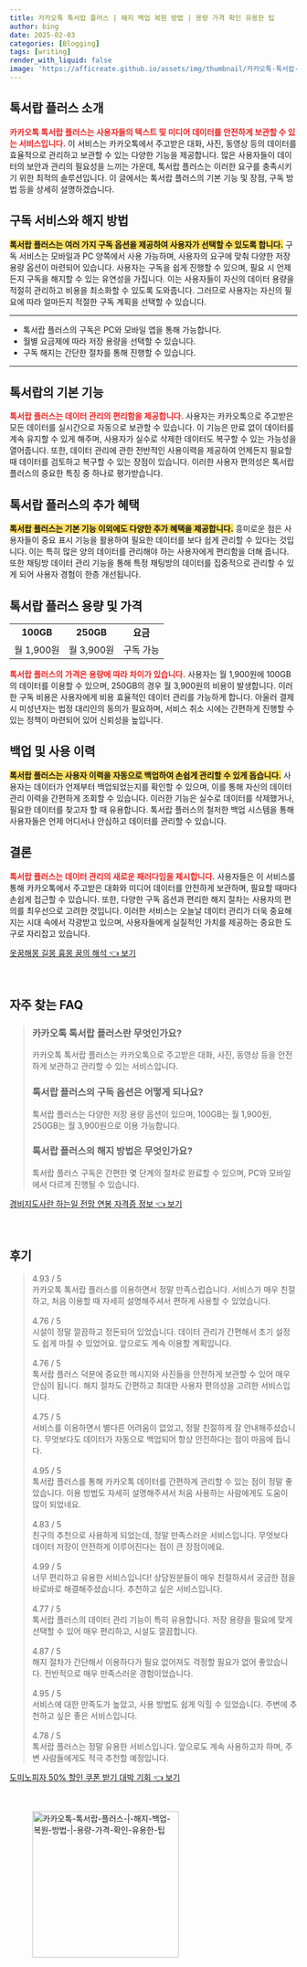 ```yaml
---
title: 카카오톡 톡서랍 플러스 | 해지 백업 복원 방법 | 용량 가격 확인 유용한 팁
author: bing
date: 2025-02-03
categories: [Blogging]
tags: [writing]
render_with_liquid: false
image: 'https://afficreate.github.io/assets/img/thumbnail/카카오톡-톡서랍-플러스-|-해지-백업-복원-방법-|-용량-가격-확인-유용한-팁.webp'
---
```



<h2 id='톡서랍 플러스 소개'>톡서랍 플러스 소개</h2>

<p><b><span style="color: #ee2323;">카카오톡 톡서랍 플러스는 사용자들의 텍스트 및 미디어 데이터를 안전하게 보관할 수 있는 서비스입니다.</span></b> 이 서비스는 카카오톡에서 주고받은 대화, 사진, 동영상 등의 데이터를 효율적으로 관리하고 보관할 수 있는 다양한 기능을 제공합니다. 많은 사용자들이 데이터의 보안과 관리의 필요성을 느끼는 가운데, 톡서랍 플러스는 이러한 요구를 충족시키기 위한 최적의 솔루션입니다. 이 글에서는 톡서랍 플러스의 기본 기능 및 장점, 구독 방법 등을 상세히 설명하겠습니다.</p>

<h2 id='구독 서비스와 해지 방법'>구독 서비스와 해지 방법</h2>

<p><b><span style="background-color: #ffe066;">톡서랍 플러스는 여러 가지 구독 옵션을 제공하여 사용자가 선택할 수 있도록 합니다.</span></b> 구독 서비스는 모바일과 PC 양쪽에서 사용 가능하며, 사용자의 요구에 맞춰 다양한 저장 용량 옵션이 마련되어 있습니다. 사용자는 구독을 쉽게 진행할 수 있으며, 필요 시 언제든지 구독을 해지할 수 있는 유연성을 가집니다. 이는 사용자들이 자신의 데이터 용량을 적절히 관리하고 비용을 최소화할 수 있도록 도와줍니다. 그러므로 사용자는 자신의 필요에 따라 얼마든지 적절한 구독 계획을 선택할 수 있습니다.</p>

<hr />

<ul>
    <li>톡서랍 플러스의 구독은 PC와 모바일 앱을 통해 가능합니다.</li>
    <li>월별 요금제에 따라 저장 용량을 선택할 수 있습니다.</li>
    <li>구독 해지는 간단한 절차를 통해 진행할 수 있습니다.</li>
</ul>

<hr />

<h2 id='톡서랍의 기본 기능'>톡서랍의 기본 기능</h2>

<p><b><span style="color: #ee2323;">톡서랍 플러스는 데이터 관리의 편리함을 제공합니다.</span></b> 사용자는 카카오톡으로 주고받은 모든 데이터를 실시간으로 자동으로 보관할 수 있습니다. 이 기능은 만료 없이 데이터를 계속 유지할 수 있게 해주며, 사용자가 실수로 삭제한 데이터도 복구할 수 있는 가능성을 열어줍니다. 또한, 데이터 관리에 관한 전반적인 사용이력을 제공하여 언제든지 필요할 때 데이터를 검토하고 복구할 수 있는 장점이 있습니다. 이러한 사용자 편의성은 톡서랍 플러스의 중요한 특징 중 하나로 평가받습니다.</p>

<h2 id='톡서랍 플러스의 추가 혜택'>톡서랍 플러스의 추가 혜택</h2>

<p><b><span style="background-color: #ffe066;">톡서랍 플러스는 기본 기능 이외에도 다양한 추가 혜택을 제공합니다.</span></b> 흥미로운 점은 사용자들이 중요 표시 기능을 활용하여 필요한 데이터를 보다 쉽게 관리할 수 있다는 것입니다. 이는 특히 많은 양의 데이터를 관리해야 하는 사용자에게 편리함을 더해 줍니다. 또한 채팅방 데이터 관리 기능을 통해 특정 채팅방의 데이터를 집중적으로 관리할 수 있게 되어 사용자 경험이 한층 개선됩니다.</p>

<h2 id='톡서랍 플러스 용량 및 가격'>톡서랍 플러스 용량 및 가격</h2>

<table>
    <tr>
        <td style="text-align: center; height: 17px;"><b>100GB</b></td>
        <td style="text-align: center; height: 17px;"><b>250GB</b></td>
        <td style="text-align: center; height: 17px;"><b>요금</b></td>
    </tr>
    <tr>
        <td style="text-align: center; height: 17px;">월 1,900원</td>
        <td style="text-align: center; height: 17px;">월 3,900원</td>
        <td style="text-align: center; height: 17px;">구독 가능</td>
    </tr>
</table>

<p><b><span style="color: #ee2323;">톡서랍 플러스의 가격은 용량에 따라 차이가 있습니다.</span></b> 사용자는 월 1,900원에 100GB의 데이터를 이용할 수 있으며, 250GB의 경우 월 3,900원의 비용이 발생합니다. 이러한 구독 비용은 사용자에게 비용 효율적인 데이터 관리를 가능하게 합니다. 아울러 결제 시 미성년자는 법정 대리인의 동의가 필요하며, 서비스 취소 시에는 간편하게 진행할 수 있는 정책이 마련되어 있어 신뢰성을 높입니다.</p>

<h2 id='백업 및 사용 이력'>백업 및 사용 이력</h2>

<p><b><span style="background-color: #ffe066;">톡서랍 플러스는 사용자 이력을 자동으로 백업하여 손쉽게 관리할 수 있게 돕습니다.</span></b> 사용자는 데이터가 언제부터 백업되었는지를 확인할 수 있으며, 이를 통해 자신의 데이터 관리 이력을 간편하게 조회할 수 있습니다. 이러한 기능은 실수로 데이터를 삭제했거나, 필요한 데이터를 찾고자 할 때 유용합니다. 톡서랍 플러스의 철저한 백업 시스템을 통해 사용자들은 언제 어디서나 안심하고 데이터를 관리할 수 있습니다.</p>

<h2 id='결론'>결론</h2>

<p><b><span style="color: #ee2323;">톡서랍 플러스는 데이터 관리의 새로운 패러다임을 제시합니다.</span></b> 사용자들은 이 서비스를 통해 카카오톡에서 주고받은 대화와 미디어 데이터를 안전하게 보관하며, 필요할 때마다 손쉽게 접근할 수 있습니다. 또한, 다양한 구독 옵션과 편리한 해지 절차는 사용자의 편의를 최우선으로 고려한 것입니다. 이러한 서비스는 오늘날 데이터 관리가 더욱 중요해지는 시대 속에서 각광받고 있으며, 사용자들에게 실질적인 가치를 제공하는 중요한 도구로 자리잡고 있습니다.</p>


<p><a class="click-button" title="옷꿈해몽 길몽 흉몽 꿈의 해석" href="https://afficreate.github.io/posts/%EC%98%B7%EA%BF%88%ED%95%B4%EB%AA%BD-%EA%B8%B8%EB%AA%BD-%ED%9D%89%EB%AA%BD-%EA%BF%88%EC%9D%98-%ED%95%B4%EC%84%9D/" rel="dofollow">옷꿈해몽 길몽 흉몽 꿈의 해석 👈 보기</a></p><br>
<h2 id='자주_찾는_FAQ'>자주 찾는 FAQ</h2>
<div itemscope="" itemtype="https://schema.org/FAQPage"> 
<blockquote> 
<div itemscope="" itemprop="mainEntity" itemtype="https://schema.org/Question"> 
<h3 itemprop="name">카카오톡 톡서랍 플러스란 무엇인가요?</h3> 
<div itemscope="" itemprop="acceptedAnswer" itemtype="https://schema.org/Answer"> 
<span itemprop="text"> 
<p>카카오톡 톡서랍 플러스는 카카오톡으로 주고받은 대화, 사진, 동영상 등을 안전하게 보관하고 관리할 수 있는 서비스입니다.</p> 
</span> 
</div> 
</div> 

<div itemscope="" itemprop="mainEntity" itemtype="https://schema.org/Question"> 
<h3 itemprop="name">톡서랍 플러스의 구독 옵션은 어떻게 되나요?</h3> 
<div itemscope="" itemprop="acceptedAnswer" itemtype="https://schema.org/Answer"> 
<span itemprop="text"> 
<p>톡서랍 플러스는 다양한 저장 용량 옵션이 있으며, 100GB는 월 1,900원, 250GB는 월 3,900원으로 이용 가능합니다.</p> 
</span> 
</div> 
</div> 

<div itemscope="" itemprop="mainEntity" itemtype="https://schema.org/Question"> 
<h3 itemprop="name">톡서랍 플러스의 해지 방법은 무엇인가요?</h3> 
<div itemscope="" itemprop="acceptedAnswer" itemtype="https://schema.org/Answer"> 
<span itemprop="text"> 
<p>톡서랍 플러스 구독은 간편한 몇 단계의 절차로 완료할 수 있으며, PC와 모바일에서 다르게 진행될 수 있습니다.</p> 
</span> 
</div> 
</div> 
</blockquote> 
</div>
<p><a class="click-button" title="경비지도사란 하는일 전망 연봉 자격증 정보" href="https://afficreate.github.io/posts/%EA%B2%BD%EB%B9%84%EC%A7%80%EB%8F%84%EC%82%AC%EB%9E%80-%ED%95%98%EB%8A%94%EC%9D%BC-%EC%A0%84%EB%A7%9D-%EC%97%B0%EB%B4%89-%EC%9E%90%EA%B2%A9%EC%A6%9D-%EC%A0%95%EB%B3%B4/" rel="dofollow">경비지도사란 하는일 전망 연봉 자격증 정보 👈 보기</a></p><br>
<h2 id='후기'>후기</h2>
<div itemscope itemtype="https://schema.org/Product">
  <blockquote>
  <div itemprop="review" itemscope itemtype="https://schema.org/Review">
      <div itemprop="reviewRating" itemscope itemtype="https://schema.org/Rating"> <span itemprop="ratingValue">4.93</span> / <span itemprop="bestRating">5</span> </div>
      <span itemprop="reviewBody">카카오톡 톡서랍 플러스를 이용하면서 정말 만족스럽습니다. 서비스가 매우 친절하고, 처음 이용할 때 자세히 설명해주셔서 편하게 사용할 수 있었습니다.</span>
  </div>
  <br>
  <div itemprop="review" itemscope itemtype="https://schema.org/Review">
      <div itemprop="reviewRating" itemscope itemtype="https://schema.org/Rating"> <span itemprop="ratingValue">4.76</span> / <span itemprop="bestRating">5</span> </div>
      <span itemprop="reviewBody">시설이 정말 깔끔하고 정돈되어 있었습니다. 데이터 관리가 간편해서 초기 설정도 쉽게 마칠 수 있었어요. 앞으로도 계속 이용할 계획입니다.</span>
  </div>
  <br>
  <div itemprop="review" itemscope itemtype="https://schema.org/Review">
      <div itemprop="reviewRating" itemscope itemtype="https://schema.org/Rating"> <span itemprop="ratingValue">4.76</span> / <span itemprop="bestRating">5</span> </div>
      <span itemprop="reviewBody">톡서랍 플러스 덕분에 중요한 메시지와 사진들을 안전하게 보관할 수 있어 매우 안심이 됩니다. 해지 절차도 간편하고 최대한 사용자 편의성을 고려한 서비스입니다.</span>
  </div>
  <br>
  <div itemprop="review" itemscope itemtype="https://schema.org/Review">
      <div itemprop="reviewRating" itemscope itemtype="https://schema.org/Rating"> <span itemprop="ratingValue">4.75</span> / <span itemprop="bestRating">5</span> </div>
      <span itemprop="reviewBody">서비스를 이용하면서 별다른 어려움이 없었고, 정말 친절하게 잘 안내해주셨습니다. 무엇보다도 데이터가 자동으로 백업되어 항상 안전하다는 점이 마음에 듭니다.</span>
  </div>
  <br>
  <div itemprop="review" itemscope itemtype="https://schema.org/Review">
      <div itemprop="reviewRating" itemscope itemtype="https://schema.org/Rating"> <span itemprop="ratingValue">4.95</span> / <span itemprop="bestRating">5</span> </div>
      <span itemprop="reviewBody">톡서랍 플러스를 통해 카카오톡 데이터를 간편하게 관리할 수 있는 점이 정말 좋았습니다. 이용 방법도 자세히 설명해주셔서 처음 사용하는 사람에게도 도움이 많이 되었네요.</span>
  </div>
  <br>
  <div itemprop="review" itemscope itemtype="https://schema.org/Review">
      <div itemprop="reviewRating" itemscope itemtype="https://schema.org/Rating"> <span itemprop="ratingValue">4.83</span> / <span itemprop="bestRating">5</span> </div>
      <span itemprop="reviewBody">친구의 추천으로 사용하게 되었는데, 정말 만족스러운 서비스입니다. 무엇보다 데이터 저장이 안전하게 이루어진다는 점이 큰 장점이에요.</span>
  </div>
  <br>
  <div itemprop="review" itemscope itemtype="https://schema.org/Review">
      <div itemprop="reviewRating" itemscope itemtype="https://schema.org/Rating"> <span itemprop="ratingValue">4.99</span> / <span itemprop="bestRating">5</span> </div>
      <span itemprop="reviewBody">너무 편리하고 유용한 서비스입니다! 상담원분들이 매우 친절하셔서 궁금한 점을 바로바로 해결해주셨습니다. 추천하고 싶은 서비스입니다.</span>
  </div>
  <br>
  <div itemprop="review" itemscope itemtype="https://schema.org/Review">
      <div itemprop="reviewRating" itemscope itemtype="https://schema.org/Rating"> <span itemprop="ratingValue">4.77</span> / <span itemprop="bestRating">5</span> </div>
      <span itemprop="reviewBody">톡서랍 플러스의 데이터 관리 기능이 특히 유용합니다. 저장 용량을 필요에 맞게 선택할 수 있어 매우 편리하고, 시설도 깔끔합니다.</span>
  </div>
  <br>
  <div itemprop="review" itemscope itemtype="https://schema.org/Review">
      <div itemprop="reviewRating" itemscope itemtype="https://schema.org/Rating"> <span itemprop="ratingValue">4.87</span> / <span itemprop="bestRating">5</span> </div>
      <span itemprop="reviewBody">해지 절차가 간단해서 이용하다가 필요 없어져도 걱정할 필요가 없어 좋았습니다. 전반적으로 매우 만족스러운 경험이었습니다.</span>
  </div>
  <br>
  <div itemprop="review" itemscope itemtype="https://schema.org/Review">
      <div itemprop="reviewRating" itemscope itemtype="https://schema.org/Rating"> <span itemprop="ratingValue">4.95</span> / <span itemprop="bestRating">5</span> </div>
      <span itemprop="reviewBody">서비스에 대한 만족도가 높았고, 사용 방법도 쉽게 익힐 수 있었습니다. 주변에 추천하고 싶은 좋은 서비스입니다.</span>
  </div>
  <br>
  <div itemprop="review" itemscope itemtype="https://schema.org/Review">
      <div itemprop="reviewRating" itemscope itemtype="https://schema.org/Rating"> <span itemprop="ratingValue">4.78</span> / <span itemprop="bestRating">5</span> </div>
      <span itemprop="reviewBody">톡서랍 플러스는 정말 유용한 서비스입니다. 앞으로도 계속 사용하고자 하며, 주변 사람들에게도 적극 추천할 예정입니다.</span>
  </div>
  </blockquote>
</div>
<p><a class="click-button" title="도미노피자 50% 할인 쿠폰 받기 대박 기회" href="https://afficreate.github.io/posts/%EB%8F%84%EB%AF%B8%EB%85%B8%ED%94%BC%EC%9E%90-50-%ED%95%A0%EC%9D%B8-%EC%BF%A0%ED%8F%B0-%EB%B0%9B%EA%B8%B0-%EB%8C%80%EB%B0%95-%EA%B8%B0%ED%9A%8C/" rel="dofollow">도미노피자 50% 할인 쿠폰 받기 대박 기회 👈 보기</a></p><br>
<figure class="image"><img src="https://afficreate.github.io/assets/img/thumbnail/카카오톡-톡서랍-플러스-|-해지-백업-복원-방법-|-용량-가격-확인-유용한-팁.webp" alt="카카오톡-톡서랍-플러스-|-해지-백업-복원-방법-|-용량-가격-확인-유용한-팁" width="256" height="256"></figure>